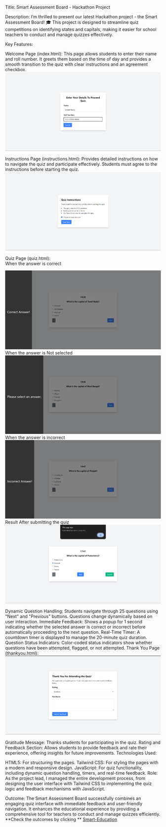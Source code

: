 Title: Smart Assessment Board - Hackathon Project

Description:
I’m thrilled to present our latest Hackathon project - the Smart Assessment Board! 🎓 This project is designed to streamline quiz competitions on identifying states and capitals, making it easier for school teachers to conduct and manage quizzes effectively.

Key Features:

Welcome Page (index.html): This page allows students to enter their name and roll number. It greets them based on the time of day and provides a smooth transition to the quiz with clear instructions and an agreement checkbox.
<img src="https://raw.githubusercontent.com/lokesh-reddy14/hackathon-Smart-Education/main/OUTPUT%20SCREENSHOTS/Screenshot%202024-08-19%20224827.png" alt="Smart-Education " />


Instructions Page (instructions.html): Provides detailed instructions on how to navigate the quiz and participate effectively. Students must agree to the instructions before starting the quiz.
<img src="https://raw.githubusercontent.com/lokesh-reddy14/hackathon-Smart-Education/main/OUTPUT%20SCREENSHOTS/Screenshot%202024-08-19%20224842.png" alt="Smart-Education  " />


Quiz Page (quiz.html):<br/>
When the answer is correct 

<img src="https://raw.githubusercontent.com/lokesh-reddy14/hackathon-Smart-Education/main/OUTPUT%20SCREENSHOTS/Screenshot%202024-08-19%20224920.png" alt="Smart-Education  " />
<br/>
When the answer is Not selected

<img src="https://raw.githubusercontent.com/lokesh-reddy14/hackathon-Smart-Education/main/OUTPUT%20SCREENSHOTS/Screenshot%202024-08-19%20224944.png" alt="Smart-Education  " />
<br/>
When the answer is incorrect

<img src="https://raw.githubusercontent.com/lokesh-reddy14/hackathon-Smart-Education/main/OUTPUT%20SCREENSHOTS/Screenshot%202024-08-19%20225002.png" alt="Smart-Education  " />
<br/>
Result After submitting the quiz

<img src="https://raw.githubusercontent.com/lokesh-reddy14/hackathon-Smart-Education/main/OUTPUT%20SCREENSHOTS/Screenshot%202024-08-19%20225110.png" alt="Smart-Education  " />





Dynamic Question Handling: Students navigate through 25 questions using "Next" and "Previous" buttons. Questions change dynamically based on user interaction.
Immediate Feedback: Shows a popup for 1 second indicating whether the selected answer is correct or incorrect before automatically proceeding to the next question.
Real-Time Timer: A countdown timer is displayed to manage the 20-minute quiz duration.
Question Status Indicators: Color-coded status indicators show whether questions have been attempted, flagged, or not attempted.
Thank You Page (thankyou.html):
<img src="https://raw.githubusercontent.com/lokesh-reddy14/hackathon-Smart-Education/main/OUTPUT%20SCREENSHOTS/Screenshot%202024-08-19%20225119.png" alt="Smart-Education  " />


Gratitude Message: Thanks students for participating in the quiz.
Rating and Feedback Section: Allows students to provide feedback and rate their experience, offering insights for future improvements.
Technologies Used:

HTML5: For structuring the pages.
Tailwind CSS: For styling the pages with a modern and responsive design.
JavaScript: For quiz functionality, including dynamic question handling, timers, and real-time feedback.
Role:
As the project lead, I managed the entire development process, from designing the user interface with Tailwind CSS to implementing the quiz logic and feedback mechanisms with JavaScript.

Outcome:
The Smart Assessment Board successfully combines an engaging quiz interface with immediate feedback and user-friendly navigation. It enhances the educational experience by providing a comprehensive tool for teachers to conduct and manage quizzes efficiently.
**Check the outcomes by clicking ** <a href="https://lokesh-reddy14.github.io/hackathon-Smart-Education/" target="_blank">Smart-Education  </a><br/>
